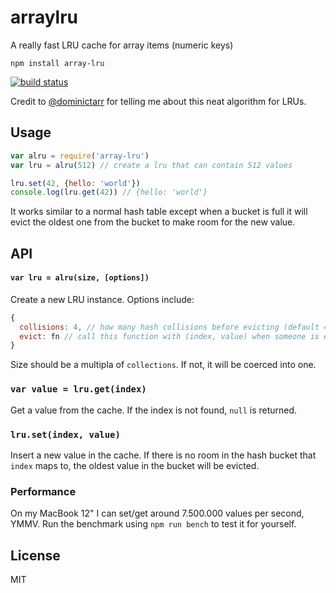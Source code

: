 # arraylru

A really fast LRU cache for array items (numeric keys)

```
npm install array-lru
```

[![build status](https://travis-ci.org/mafintosh/array-lru.svg?branch=master)](http://travis-ci.org/mafintosh/array-lru)

Credit to [@dominictarr](https://github.com/dominictarr) for telling me about this neat algorithm for LRUs.

## Usage

``` js
var alru = require('array-lru')
var lru = alru(512) // create a lru that can contain 512 values

lru.set(42, {hello: 'world'})
console.log(lru.get(42)) // {hello: 'world'}
```

It works similar to a normal hash table except when a bucket is full it will
evict the oldest one from the bucket to make room for the new value.

## API

#### `var lru = alru(size, [options])`

Create a new LRU instance. Options include:

``` js
{
  collisions: 4, // how many hash collisions before evicting (default 4)
  evict: fn // call this function with (index, value) when someone is evicted
}
```

Size should be a multipla of `collections`. If not, it will be coerced into one.

### `var value = lru.get(index)`

Get a value from the cache. If the index is not found, `null` is returned.

### `lru.set(index, value)`

Insert a new value in the cache. If there is no room in the hash bucket that
`index` maps to, the oldest value in the bucket will be evicted.

### Performance

On my MacBook 12" I can set/get around 7.500.000 values per second, YMMV.
Run the benchmark using `npm run bench` to test it for yourself.

## License

MIT
